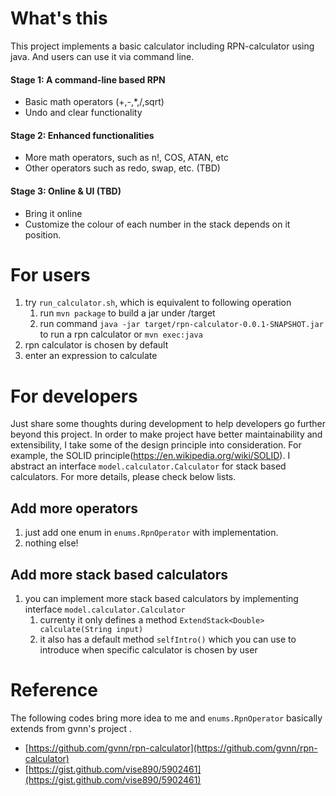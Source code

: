 # What's this
This project implements a basic calculator including RPN-calculator using java. And users can use it via command line.

#### Stage 1: A command-line based RPN
- Basic math operators (+,-,*,/,sqrt)
- Undo and clear functionality
 
#### Stage 2: Enhanced functionalities
- More math operators, such as n!, COS, ATAN, etc
- Other operators such as redo, swap, etc. (TBD)

#### Stage 3: Online & UI (TBD)
- Bring it online
- Customize the colour of each number in the stack depends on it position.

# For users
1. try ```run_calculator.sh```, which is equivalent to following operation
    1. run ```mvn package``` to build a jar under /target
    2. run command ```java -jar target/rpn-calculator-0.0.1-SNAPSHOT.jar```  to run a rpn calculator or ```mvn exec:java``` 
2. rpn calculator is chosen by default
3. enter an expression to calculate

# For developers
Just share some thoughts during development to help developers go further beyond this project. In order to make project have better maintainability and extensibility, I take some of the design principle into consideration.
For example, the SOLID principle(https://en.wikipedia.org/wiki/SOLID). I abstract an interface ```model.calculator.Calculator``` for stack based calculators. For more details, please check below lists.

## Add more operators
1. just add one enum in ```enums.RpnOperator``` with implementation.
2. nothing else!

## Add more stack based calculators
1. you can implement more stack based calculators by implementing interface ```model.calculator.Calculator``` 
    1. currenty it only defines a method ```ExtendStack<Double> calculate(String input)```
    2. it also has a default method ```selfIntro()``` which you can use to introduce when specific calculator is chosen by user

# Reference
The following codes bring more idea to me and ```enums.RpnOperator``` basically extends from gvnn's project .
- [https://github.com/gvnn/rpn-calculator](https://github.com/gvnn/rpn-calculator)
- [https://gist.github.com/vise890/5902461](https://gist.github.com/vise890/5902461)